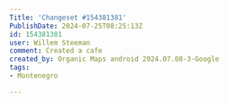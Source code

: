 ```yaml
---
Title: 'Changeset #154381381'
PublishDate: 2024-07-25T08:25:13Z
id: 154381381
user: Willem Steeman
comment: Created a cafe
created_by: Organic Maps android 2024.07.08-3-Google
tags:
- Montenegro

---
```

